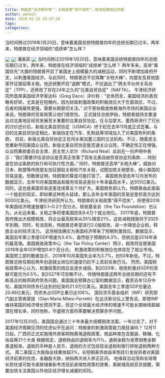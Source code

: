 ```yaml
---
title: 特朗普“经济期中考”：关税政策“得不偿失”、税改短期效应积极
author: wetech
date: 2019-01-23 15:47:28
tags: 
categories: 
---
```

当时间跨过2019年1月20日，意味着美国总统特朗普四年的总统任期已过半。两年来，特朗普在经济领域的“成绩单”怎么样？
<!-- more -->
<img align="center" border="0" src="https://imgcdn.yicai.com/uppics/images/2019/01/7989321942164a13e691d1442bc8e92a.jpg" />
<img align="center" border="0" src="https://imgcdn.yicai.com/uppics/images/2019/01/f37dcf8e8a1eff5d823ac7a5005f0d87.jpg" />
潘寅茹
<img align="center" border="0" src="https://imgcdn.yicai.com/uppics/images/2019/01/c6b81a7e2ab859296bd96b4781bb1082.jpg" />
当时间跨过2019年1月20日，意味着美国总统特朗普四年的总统任期已过半。两年来，特朗普在经济领域的“成绩单”怎么样？
两年多来，高举“美国优先”大旗的特朗普开启了美国史上规模最大的减税运动，同时不断增加政府开支，以刺激美国经济。与此同时，特朗普还不忘挥舞“关税大棒”，向盟友及其他国家开征钢铝等关税。他还频繁开启“退群”模式，不仅退出了“跨太平伙伴关系协定”（TPP），还修改了存在24年之久的“北美自贸协定”（NAFTA）。
牛津经济研究所首席美国经济学家达科（Greg Daco）评价称：“总体而言，美国经济的表现略有好转，尤其是在短期内，因为财政刺激政策的积极效应大于负面效应，不过，后者的隐蔽性更强，需要长期密切关注。”
对于那些极度依赖海外市场的美国企业来说，特朗普的贸易政策让他们很受伤。
正式就任总统伊始，特朗普就扬言要退出对北美地区经贸发展至关重要的北美自贸协定。在与加拿大、墨西哥进行了冗长的讨价还价后，新版北美自贸协定（USMCA）终于赶在去年11月底正式签署。与旧的北美自贸协定相比，新版协定在汽车、乳制品等领域加入了对美国有利的条款。
目前，新版北美自贸协定正在闯关美加墨三国的立法机构。不过，随着民主党重新夺回美国众议院，新版北美自贸协定能否通关众议院，不确定性正在增强。众议院筹款委员会主席、民主党人尼尔（Richard Neal）此前在一份声明中表示：“我们需要评估该协议是否真正改善了现有北美自由贸易协定的条款……特别是在协议条款的执行和可执行性方面。”
同时，特朗普还高举“关税大棒”，威胁对日本、欧盟等传统盟友加征钢铝关税和汽车关税，试图加筑关税壁垒，缩小美国的贸易逆差。但数据证明，特朗普的算盘可能打错了。
美国商务部去年12月发布的数据显示，去年10月美国商品和服务贸易逆差创十年来最高水平，达555亿美元。同时，这也是美国贸易逆差连续第五个月扩大。美国商务部认为，特朗普由此面临一个尴尬的现实，即如果这种势头延续，那么去年全年美国的贸易逆差将首次达到6000亿美元。
牛津经济研究所认为，特朗普的关税政策“得不偿失”，将使得2018年美国经济增速放缓0.1~0.2个百分点。税收基金会（the Tax Foundation）也认为，从长远来看，关税之争将使美国损失9.4万个就业岗位。
2017年底，特朗普政府推出大规模税改，将企业最高税率从35%降至21%，这些减税措施将于2025年到期。同时，有消息称，特朗普还希望进行2.0版税改，进一步降低企业税，释放企业的经济活力。
这场税改确实为美国经济带来了短期刺激效应。数据显示，美国去年第三季度GDP增速为3.4%，虽然低于预期的4.3%，但依旧是2014年来的最高值。美国税收政策中心（the Tax Policy Center）预计，税改将会使美国2018年全年GDP增加0.8个百分点。
刺激政策的积极效应也体现在了就业市场。美国劳工部的数据显示，2018年10月美国失业率为3.7%，创50年新低。不过，特朗普总统任期前两年创造就业岗位的速度仍赶不上其前任奥巴马。
然而，美国税收政策中心认为，刺激政策的效应会逐步减弱。到2020年，税改刺激对GDP的贡献可能仅为0.5%，到2027年可忽略不计。
伴随特朗普这两年总统任期的还有不断高企的联邦政府债务问题。美国国会预算办公室的数据显示，截至去年12月中旬，美国共同债务已达到创纪录的21.9万亿美元。美国去年三季度GDP总量达20.66亿美元，而债务占GDP比重已达106%。
国际货币基金组织（IMF）研究部门副主管弗莱提（Gian Maria Milesi-Ferretti）在达沃斯论坛上警告说，即使IMF维持美国的经济增长预测不变，但这个全球最大经济体的增速不可能长期继续超越潜在增长率，同时他称，华盛顿方面将需要解决预算赤字问题。
 
 
2017年12月20日，美国国会通过三十年来最大规模税改法案。一年过去了，对于美国经济周期见顶的忧虑似乎在追问：特朗普的刺激政策能力挽狂澜吗？
12月11日起，广西将正式实施境外旅客购物离境退税政策，商品种类包含服装、鞋帽、化妆品等21个大类
根据规定，退税物品的退税率为11%，退税金额为发票销售金额乘退税率。退税的币种是人民币，退税的方式包括现金退税和银行转账退税两种方式。
周二美国三大股指全线重挫超3%，长短期美债收益率倒挂引发投资者对美国经济前景的忧虑，金融股大跌，纳指再次进入修正区间。
地缘政治动荡和全球增长担忧或可能令美联储重新考虑目前紧缩性政策的效果，美联储高级官员提醒，需要加倍关注美国以外地区经济增长减缓的风险。
